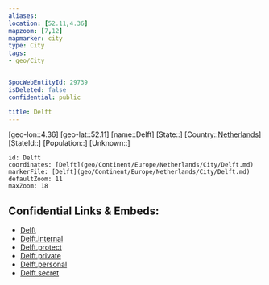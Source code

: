 ```yaml
---
aliases: 
location: [52.11,4.36]
mapzoom: [7,12] 
mapmarker: city 
type: City
tags:
- geo/City


SpocWebEntityId: 29739
isDeleted: false
confidential: public

title: Delft
---
```

[geo-lon::4.36]
[geo-lat::52.11]
[name::Delft]
[State::]
[Country::[Netherlands](geo/Continent/Europe/Netherlands.md)]
[StateId::]
[Population::]
[Unknown::]


```leaflet
id: Delft
coordinates: [Delft](geo/Continent/Europe/Netherlands/City/Delft.md)
markerFile: [Delft](geo/Continent/Europe/Netherlands/City/Delft.md)
defaultZoom: 11 
maxZoom: 18
```


## Confidential Links & Embeds: 
- [Delft](../../../../../../_public/geo/Continent/Europe/Netherlands/City/Delft.md) 
- [Delft.internal](../../../../../../_internal/geo/Continent/Europe/Netherlands/City/Delft.internal.md) 
- [Delft.protect](../../../../../../_protect/geo/Continent/Europe/Netherlands/City/Delft.protect.md) 
- [Delft.private](../../../../../../_private/geo/Continent/Europe/Netherlands/City/Delft.private.md) 
- [Delft.personal](../../../../../../_personal/geo/Continent/Europe/Netherlands/City/Delft.personal.md) 
- [Delft.secret](../../../../../../_secret/geo/Continent/Europe/Netherlands/City/Delft.secret.md) 
